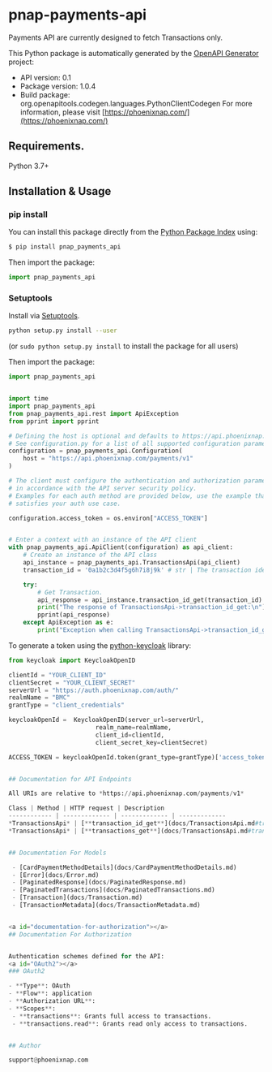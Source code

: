 # pnap-payments-api
Payments API are currently designed to fetch Transactions only.

This Python package is automatically generated by the [OpenAPI Generator](https://openapi-generator.tech) project:

- API version: 0.1
- Package version: 1.0.4
- Build package: org.openapitools.codegen.languages.PythonClientCodegen
For more information, please visit [https://phoenixnap.com/](https://phoenixnap.com/)

## Requirements.

Python 3.7+

## Installation & Usage
### pip install

You can install this package directly from the [Python Package Index](https://pypi.org/) using:

```sh
$ pip install pnap_payments_api
```

Then import the package:
```python
import pnap_payments_api
```

### Setuptools

Install via [Setuptools](http://pypi.python.org/pypi/setuptools).

```sh
python setup.py install --user
```
(or `sudo python setup.py install` to install the package for all users)

Then import the package:
```python
import pnap_payments_api
```

```python

import time
import pnap_payments_api
from pnap_payments_api.rest import ApiException
from pprint import pprint

# Defining the host is optional and defaults to https://api.phoenixnap.com/payments/v1
# See configuration.py for a list of all supported configuration parameters.
configuration = pnap_payments_api.Configuration(
    host = "https://api.phoenixnap.com/payments/v1"
)

# The client must configure the authentication and authorization parameters
# in accordance with the API server security policy.
# Examples for each auth method are provided below, use the example that
# satisfies your auth use case.

configuration.access_token = os.environ["ACCESS_TOKEN"]


# Enter a context with an instance of the API client
with pnap_payments_api.ApiClient(configuration) as api_client:
    # Create an instance of the API class
    api_instance = pnap_payments_api.TransactionsApi(api_client)
    transaction_id = '0a1b2c3d4f5g6h7i8j9k' # str | The transaction identifier.

    try:
        # Get Transaction.
        api_response = api_instance.transaction_id_get(transaction_id)
        print("The response of TransactionsApi->transaction_id_get:\n")
        pprint(api_response)
    except ApiException as e:
        print("Exception when calling TransactionsApi->transaction_id_get: %s\n" % e)

```

To generate a token using the [python-keycloak](https://pypi.org/project/python-keycloak/) library:
```python
from keycloak import KeycloakOpenID

clientId = "YOUR_CLIENT_ID"
clientSecret = "YOUR_CLIENT_SECRET"
serverUrl = "https://auth.phoenixnap.com/auth/"
realmName = "BMC"
grantType = "client_credentials"

keycloakOpenId =  KeycloakOpenID(server_url=serverUrl,
                        realm_name=realmName,
                        client_id=clientId,
                        client_secret_key=clientSecret)

ACCESS_TOKEN = keycloakOpenId.token(grant_type=grantType)['access_token']


## Documentation for API Endpoints

All URIs are relative to *https://api.phoenixnap.com/payments/v1*

Class | Method | HTTP request | Description
------------ | ------------- | ------------- | -------------
*TransactionsApi* | [**transaction_id_get**](docs/TransactionsApi.md#transaction_id_get) | **GET** /transactions/{transactionId} | Get Transaction.
*TransactionsApi* | [**transactions_get**](docs/TransactionsApi.md#transactions_get) | **GET** /transactions | Get Transactions.


## Documentation For Models

 - [CardPaymentMethodDetails](docs/CardPaymentMethodDetails.md)
 - [Error](docs/Error.md)
 - [PaginatedResponse](docs/PaginatedResponse.md)
 - [PaginatedTransactions](docs/PaginatedTransactions.md)
 - [Transaction](docs/Transaction.md)
 - [TransactionMetadata](docs/TransactionMetadata.md)


<a id="documentation-for-authorization"></a>
## Documentation For Authorization


Authentication schemes defined for the API:
<a id="OAuth2"></a>
### OAuth2

- **Type**: OAuth
- **Flow**: application
- **Authorization URL**: 
- **Scopes**: 
 - **transactions**: Grants full access to transactions.
 - **transactions.read**: Grants read only access to transactions.


## Author

support@phoenixnap.com

